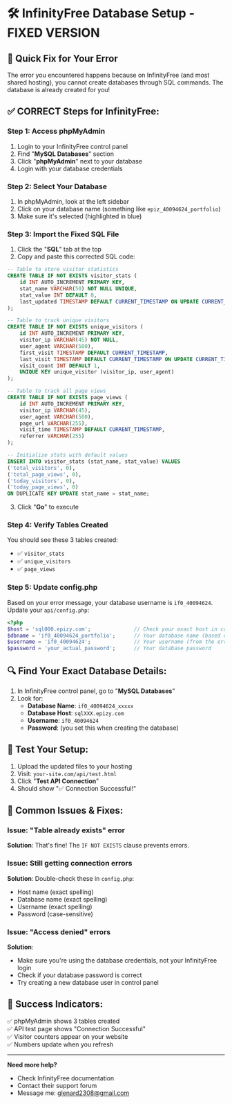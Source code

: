 # 🛠️ InfinityFree Database Setup - FIXED VERSION

## 🚨 Quick Fix for Your Error

The error you encountered happens because on InfinityFree (and most shared hosting), you cannot create databases through SQL commands. The database is already created for you!

## ✅ **CORRECT Steps for InfinityFree:**

### Step 1: Access phpMyAdmin

1. Login to your InfinityFree control panel
2. Find "**MySQL Databases**" section
3. Click "**phpMyAdmin**" next to your database
4. Login with your database credentials

### Step 2: Select Your Database

1. In phpMyAdmin, look at the left sidebar
2. Click on your database name (something like `epiz_40094624_portfolio`)
3. Make sure it's selected (highlighted in blue)

### Step 3: Import the Fixed SQL File

1. Click the "**SQL**" tab at the top
2. Copy and paste this corrected SQL code:

```sql
-- Table to store visitor statistics
CREATE TABLE IF NOT EXISTS visitor_stats (
    id INT AUTO_INCREMENT PRIMARY KEY,
    stat_name VARCHAR(50) NOT NULL UNIQUE,
    stat_value INT DEFAULT 0,
    last_updated TIMESTAMP DEFAULT CURRENT_TIMESTAMP ON UPDATE CURRENT_TIMESTAMP
);

-- Table to track unique visitors
CREATE TABLE IF NOT EXISTS unique_visitors (
    id INT AUTO_INCREMENT PRIMARY KEY,
    visitor_ip VARCHAR(45) NOT NULL,
    user_agent VARCHAR(500),
    first_visit TIMESTAMP DEFAULT CURRENT_TIMESTAMP,
    last_visit TIMESTAMP DEFAULT CURRENT_TIMESTAMP ON UPDATE CURRENT_TIMESTAMP,
    visit_count INT DEFAULT 1,
    UNIQUE KEY unique_visitor (visitor_ip, user_agent)
);

-- Table to track all page views
CREATE TABLE IF NOT EXISTS page_views (
    id INT AUTO_INCREMENT PRIMARY KEY,
    visitor_ip VARCHAR(45),
    user_agent VARCHAR(500),
    page_url VARCHAR(255),
    visit_time TIMESTAMP DEFAULT CURRENT_TIMESTAMP,
    referrer VARCHAR(255)
);

-- Initialize stats with default values
INSERT INTO visitor_stats (stat_name, stat_value) VALUES
('total_visitors', 0),
('total_page_views', 0),
('today_visitors', 0),
('today_page_views', 0)
ON DUPLICATE KEY UPDATE stat_name = stat_name;
```

3. Click "**Go**" to execute

### Step 4: Verify Tables Created

You should see these 3 tables created:

- ✅ `visitor_stats`
- ✅ `unique_visitors`
- ✅ `page_views`

### Step 5: Update config.php

Based on your error message, your database username is `if0_40094624`. Update your `api/config.php`:

```php
<?php
$host = 'sql000.epizy.com';              // Check your exact host in control panel
$dbname = 'if0_40094624_portfolio';      // Your database name (based on the error)
$username = 'if0_40094624';              // Your username (from the error)
$password = 'your_actual_password';      // Your database password
```

## 🔍 **Find Your Exact Database Details:**

1. In InfinityFree control panel, go to "**MySQL Databases**"
2. Look for:
   - **Database Name**: `if0_40094624_xxxxx`
   - **Database Host**: `sqlXXX.epizy.com`
   - **Username**: `if0_40094624`
   - **Password**: (you set this when creating the database)

## 🧪 **Test Your Setup:**

1. Upload the updated files to your hosting
2. Visit: `your-site.com/api/test.html`
3. Click "**Test API Connection**"
4. Should show "✅ Connection Successful!"

## 🚨 **Common Issues & Fixes:**

### Issue: "Table already exists" error

**Solution**: That's fine! The `IF NOT EXISTS` clause prevents errors.

### Issue: Still getting connection errors

**Solution**: Double-check these in `config.php`:

- Host name (exact spelling)
- Database name (exact spelling)
- Username (exact spelling)
- Password (case-sensitive)

### Issue: "Access denied" errors

**Solution**:

- Make sure you're using the database credentials, not your InfinityFree login
- Check if your database password is correct
- Try creating a new database user in control panel

## 🎉 **Success Indicators:**

✅ phpMyAdmin shows 3 tables created  
✅ API test page shows "Connection Successful"  
✅ Visitor counters appear on your website  
✅ Numbers update when you refresh

---

**Need more help?**

- Check InfinityFree documentation
- Contact their support forum
- Message me: glenard2308@gmail.com
